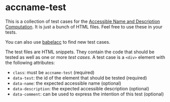 # accname-test

This is a collection of test cases for the [Accessible Name and Description
Computation](https://www.w3.org/TR/accname-aam-1.1/). It is just a bunch of
HTML files. Feel free to use these in your tests.

You can also use [babelacc](https://xi.github.io/babelacc/) to find new test
cases.

The test files are HTML snippets. They contain the code that should be tested
as well as one or more *test cases*. A test case is a `<div>` element with the
following attributes:

-   `class`: must be `accname-test` (required)
-   `data-test`: the id of the element that should be tested (required)
-   `data-name`: the expected accessible name (optional)
-   `data-description`: the expected accessible description (optional)
-   `data-comment`: can be used to express the intention of this test (optional)

